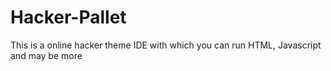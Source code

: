 # Hacker-Pallet
This is a online hacker theme IDE with which you can run HTML, Javascript and may be more 
